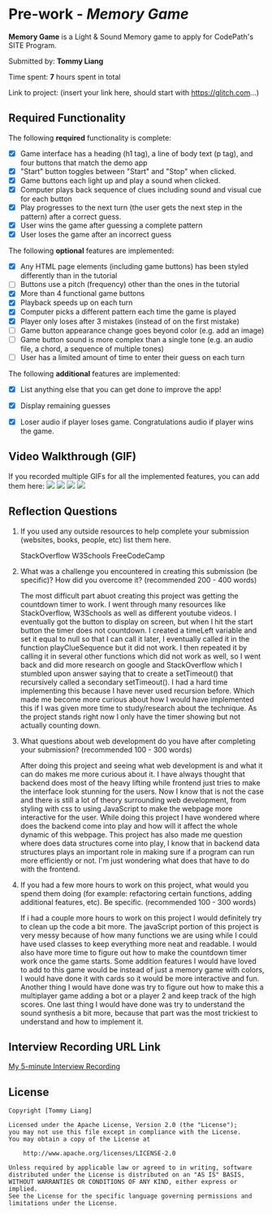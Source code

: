 # Pre-work - *Memory Game*

**Memory Game** is a Light & Sound Memory game to apply for CodePath's SITE Program. 

Submitted by: **Tommy Liang**

Time spent: **7** hours spent in total

Link to project: (insert your link here, should start with https://glitch.com...)

## Required Functionality

The following **required** functionality is complete:

* [x] Game interface has a heading (h1 tag), a line of body text (p tag), and four buttons that match the demo app
* [x] "Start" button toggles between "Start" and "Stop" when clicked. 
* [x] Game buttons each light up and play a sound when clicked. 
* [x] Computer plays back sequence of clues including sound and visual cue for each button
* [x] Play progresses to the next turn (the user gets the next step in the pattern) after a correct guess. 
* [x] User wins the game after guessing a complete pattern
* [x] User loses the game after an incorrect guess

The following **optional** features are implemented:

* [x] Any HTML page elements (including game buttons) has been styled differently than in the tutorial
* [ ] Buttons use a pitch (frequency) other than the ones in the tutorial
* [x] More than 4 functional game buttons
* [x] Playback speeds up on each turn
* [x] Computer picks a different pattern each time the game is played
* [x] Player only loses after 3 mistakes (instead of on the first mistake)
* [ ] Game button appearance change goes beyond color (e.g. add an image)
* [ ] Game button sound is more complex than a single tone (e.g. an audio file, a chord, a sequence of multiple tones)
* [ ] User has a limited amount of time to enter their guess on each turn

The following **additional** features are implemented:

- [x] List anything else that you can get done to improve the app!
- [x] Display remaining guesses
- [x] Loser audio if player loses game. Congratulations audio if player wins the game.


## Video Walkthrough (GIF)

If you recorded multiple GIFs for all the implemented features, you can add them here:
![](gif1-link-here)
![](gif2-link-here)
![](gif3-link-here)
![](gif4-link-here)

## Reflection Questions
1. If you used any outside resources to help complete your submission (websites, books, people, etc) list them here. 

    StackOverflow
    W3Schools
    FreeCodeCamp 

2. What was a challenge you encountered in creating this submission (be specific)? How did you overcome it? (recommended 200 - 400 words) 

    The most difficult part abuot creating this project was getting the countdown timer to work. I went through many resources like StackOverflow, W3Schools as well as different youtube videos.
    I eventually got the button to display on screen, but when I hit the start button the timer does not countdown. I created a timeLeft variable and set it equal to null so that I can call it later, I eventually called it in the function playClueSequence but it did not work. I then repeated it by calling it in several other functions which did not work as well, so I went back and did more research on google and StackOverflow which I stumbled upon answer saying that to create a setTimeout() that recursively called a secondary setTimeout(). I had a hard time implementing this because I have never used recursion before. Which made me become more curious about how I would have implemented this if I was given more time to study/research about the technique. As the project stands right now I only have the timer showing but not actually counting down.


3. What questions about web development do you have after completing your submission? (recommended 100 - 300 words) 

    After doing this project and seeing what web development is and what it can do makes me more curious about it. I have always thought that backend does most of the heavy lifting while frontend just tries to make
    the interface look stunning for the users. Now I know that is not the case and there is still a lot of theory surrounding web development, from styling with css to using JavaScript to make the webpage more interactive for the user. While doing this project I have wondered where does the backend come into play and how will it affect the whole dynamic of this webpage. This project has also made me question where does
    data structures come into play, I know that in backend data structures plays an important role in making sure if a program can run more efficiently or not. I'm just wondering what does that have to do with the frontend.

4. If you had a few more hours to work on this project, what would you spend them doing (for example: refactoring certain functions, adding additional features, etc). Be specific. (recommended 100 - 300 words) 
    
    If i had a couple more hours to work on this project I would definitely try to clean up the code a bit more. The javaScript portion of this project is very messy because of how many functions we are using
    while I could have used classes to keep everything more neat and readable. I would also have more time to figure out how to make the countdown timer work once the game starts. Some addition features I would have loved to add to this game would be instead of just a memory game with colors, I would have done it with cards so it would be more interactive and fun. Another thing I would have done was try to figure out how to make this a multiplayer game adding a bot or a player 2 and keep track of the high scores. One last thing I would have done was try to understand the sound synthesis a bit more, because that part was the most trickiest to understand and how to implement it.   



## Interview Recording URL Link

[My 5-minute Interview Recording](your-link-here)


## License

    Copyright [Tommy Liang]

    Licensed under the Apache License, Version 2.0 (the "License");
    you may not use this file except in compliance with the License.
    You may obtain a copy of the License at

        http://www.apache.org/licenses/LICENSE-2.0

    Unless required by applicable law or agreed to in writing, software
    distributed under the License is distributed on an "AS IS" BASIS,
    WITHOUT WARRANTIES OR CONDITIONS OF ANY KIND, either express or implied.
    See the License for the specific language governing permissions and
    limitations under the License.
